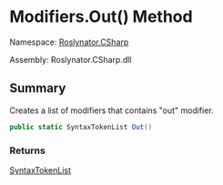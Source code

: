 # Modifiers\.Out\(\) Method

Namespace: [Roslynator.CSharp](../../README.md)

Assembly: Roslynator\.CSharp\.dll

## Summary

Creates a list of modifiers that contains "out" modifier\.

```csharp
public static SyntaxTokenList Out()
```

### Returns

[SyntaxTokenList](https://docs.microsoft.com/en-us/dotnet/api/microsoft.codeanalysis.syntaxtokenlist)




